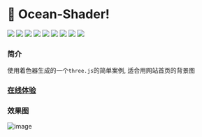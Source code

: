 # 🚀 Ocean-Shader!

<div>
    <img src="https://img.shields.io/github/commit-activity/y/fengtianxi001/ocean-shader?style=flat-square">
    <img src="https://img.shields.io/github/package-json/v/fengtianxi001/ocean-shader?style=flat-square">
    <img src="https://img.shields.io/github/languages/code-size/fengtianxi001/ocean-shader?style=flat-square">
    <img src="https://img.shields.io/github/license/fengtianxi001/Ocean-Shader?style=flat-square">
    <img src="https://img.shields.io/github/languages/top/fengtianxi001/ocean-shader?style=flat-square">
    <img src="https://img.shields.io/github/issues/fengtianxi001/ocean-shader?style=flat-square">
    <img src="https://img.shields.io/github/forks/fengtianxi001/ocean-shader?style=flat-square">
    <img src="https://img.shields.io/github/stars/fengtianxi001/ocean-shader?style=flat-square">
    <img src="https://img.shields.io/github/license/fengtianxi001/Ocean-Shader?style=flat-square">
</div>

### 简介
  使用着色器生成的一个`three.js`的简单案例, 适合用网站首页的背景图
  
### [在线体验](http://112.124.22.244/ocean-shader/index.html)

### 效果图 
![image](https://github.com/fengtianxi001/Ocean-Shader/blob/main/screenshot/1.gif?raw=true)
